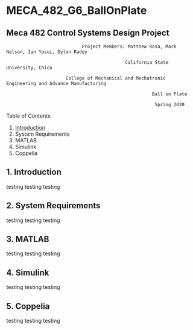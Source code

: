 # MECA_482_G6_BallOnPlate
## Meca 482 Control Systems Design Project

                                Project Members: Matthew Rosa, Mark Nelson, Ian Yasui, Dylan Radey

                                                California State University, Chico

                          College of Mechanical and Mechatronic Engineering and Advance Manufacturing

                                                          Ball on Plate

                                                           Spring 2020

Table of Contents
1. [Introduction](https://github.com/mrosa3/G6-BallOnPlate/blob/main/README.md#1-introduction)
2. System Requirements
3. MATLAB
4. Simulink
5. Coppelia

## 1. Introduction
testing testing testing

## 2. System Requirements
testing testing testing

## 3. MATLAB
testing testing testing

## 4. Simulink
testing testing testing

## 5. Coppelia
testing testing testing
